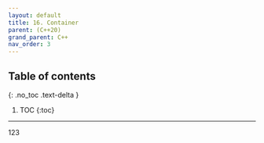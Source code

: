 ```yaml
---
layout: default
title: 16. Container
parent: (C++20)
grand_parent: C++
nav_order: 3
---
```


## Table of contents
{: .no_toc .text-delta }

1. TOC
{:toc}

---

123